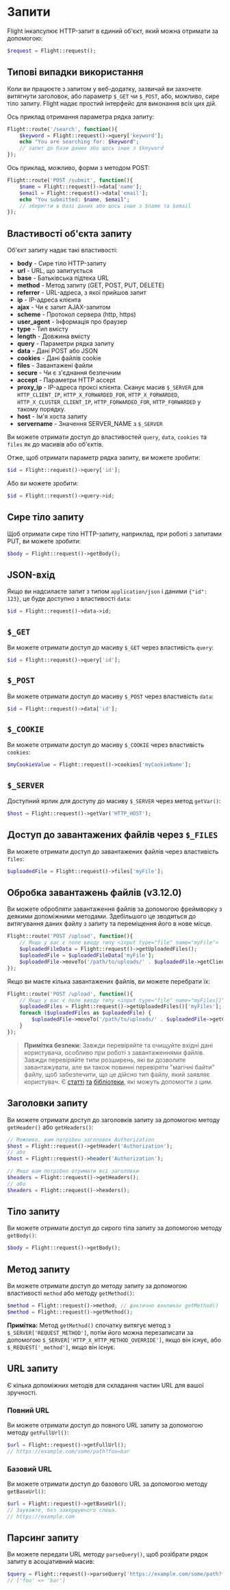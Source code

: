 # Запити

Flight інкапсулює HTTP-запит в єдиний об'єкт, який можна отримати за допомогою:

```php
$request = Flight::request();
```

## Типові випадки використання

Коли ви працюєте з запитом у веб-додатку, зазвичай ви захочете витягнути заголовок, або параметр `$_GET` чи `$_POST`, або, можливо, сире тіло запиту. Flight надає простий інтерфейс для виконання всіх цих дій.

Ось приклад отримання параметра рядка запиту:

```php
Flight::route('/search', function(){
	$keyword = Flight::request()->query['keyword'];
	echo "You are searching for: $keyword";
	// запит до бази даних або щось інше з $keyword
});
```

Ось приклад, можливо, форми з методом POST:

```php
Flight::route('POST /submit', function(){
	$name = Flight::request()->data['name'];
	$email = Flight::request()->data['email'];
	echo "You submitted: $name, $email";
	// зберегти в базі даних або щось інше з $name та $email
});
```

## Властивості об'єкта запиту

Об'єкт запиту надає такі властивості:

- **body** - Сире тіло HTTP-запиту
- **url** - URL, що запитується
- **base** - Батьківська підтека URL
- **method** - Метод запиту (GET, POST, PUT, DELETE)
- **referrer** - URL-адреса, з якої прийшов запит
- **ip** - IP-адреса клієнта
- **ajax** - Чи є запит AJAX-запитом
- **scheme** - Протокол сервера (http, https)
- **user_agent** - Інформація про браузер
- **type** - Тип вмісту
- **length** - Довжина вмісту
- **query** - Параметри рядка запиту
- **data** - Дані POST або JSON
- **cookies** - Дані файлів cookie
- **files** - Завантажені файли
- **secure** - Чи є з'єднання безпечним
- **accept** - Параметри HTTP accept
- **proxy_ip** - IP-адреса проксі клієнта. Сканує масив `$_SERVER` для `HTTP_CLIENT_IP`, `HTTP_X_FORWARDED_FOR`, `HTTP_X_FORWARDED`, `HTTP_X_CLUSTER_CLIENT_IP`, `HTTP_FORWARDED_FOR`, `HTTP_FORWARDED` у такому порядку.
- **host** - Ім'я хоста запиту
- **servername** - Значення SERVER_NAME з `$_SERVER`

Ви можете отримати доступ до властивостей `query`, `data`, `cookies` та `files` як до масивів або об'єктів.

Отже, щоб отримати параметр рядка запиту, ви можете зробити:

```php
$id = Flight::request()->query['id'];
```

Або ви можете зробити:

```php
$id = Flight::request()->query->id;
```

## Сире тіло запиту

Щоб отримати сире тіло HTTP-запиту, наприклад, при роботі з запитами PUT, ви можете зробити:

```php
$body = Flight::request()->getBody();
```

## JSON-вхід

Якщо ви надсилаєте запит з типом `application/json` і даними `{"id": 123}`, це буде доступно з властивості `data`:

```php
$id = Flight::request()->data->id;
```

## `$_GET`

Ви можете отримати доступ до масиву `$_GET` через властивість `query`:

```php
$id = Flight::request()->query['id'];
```

## `$_POST`

Ви можете отримати доступ до масиву `$_POST` через властивість `data`:

```php
$id = Flight::request()->data['id'];
```

## `$_COOKIE`

Ви можете отримати доступ до масиву `$_COOKIE` через властивість `cookies`:

```php
$myCookieValue = Flight::request()->cookies['myCookieName'];
```

## `$_SERVER`

Доступний ярлик для доступу до масиву `$_SERVER` через метод `getVar()`:

```php
$host = Flight::request()->getVar('HTTP_HOST');
```

## Доступ до завантажених файлів через `$_FILES`

Ви можете отримати доступ до завантажених файлів через властивість `files`:

```php
$uploadedFile = Flight::request()->files['myFile'];
```

## Обробка завантажень файлів (v3.12.0)

Ви можете обробляти завантаження файлів за допомогою фреймворку з деякими допоміжними методами. Здебільшого це зводиться до витягування даних файлу з запиту та переміщення його в нове місце.

```php
Flight::route('POST /upload', function(){
	// Якщо у вас є поле вводу типу <input type="file" name="myFile">
	$uploadedFileData = Flight::request()->getUploadedFiles();
	$uploadedFile = $uploadedFileData['myFile'];
	$uploadedFile->moveTo('/path/to/uploads/' . $uploadedFile->getClientFilename());
});
```

Якщо ви маєте кілька завантажених файлів, ви можете перебрати їх:

```php
Flight::route('POST /upload', function(){
	// Якщо у вас є поле вводу типу <input type="file" name="myFiles[]">
	$uploadedFiles = Flight::request()->getUploadedFiles()['myFiles'];
	foreach ($uploadedFiles as $uploadedFile) {
		$uploadedFile->moveTo('/path/to/uploads/' . $uploadedFile->getClientFilename());
	}
});
```

> **Примітка безпеки:** Завжди перевіряйте та очищуйте вхідні дані користувача, особливо при роботі з завантаженнями файлів. Завжди перевіряйте типи розширень, які ви дозволите завантажувати, але ви також повинні перевіряти "магічні байти" файлу, щоб забезпечити, що це дійсно тип файлу, який заявляє користувач. Є [статті](https://dev.to/yasuie/php-file-upload-check-uploaded-files-with-magic-bytes-54oe) [та](https://amazingalgorithms.com/snippets/php/detecting-the-mime-type-of-an-uploaded-file-using-magic-bytes/) [бібліотеки](https://github.com/RikudouSage/MimeTypeDetector), які можуть допомогти з цим.

## Заголовки запиту

Ви можете отримати доступ до заголовків запиту за допомогою методу `getHeader()` або `getHeaders()`:

```php
// Можливо, вам потрібен заголовок Authorization
$host = Flight::request()->getHeader('Authorization');
// або
$host = Flight::request()->header('Authorization');

// Якщо вам потрібно отримати всі заголовки
$headers = Flight::request()->getHeaders();
// або
$headers = Flight::request()->headers();
```

## Тіло запиту

Ви можете отримати доступ до сирого тіла запиту за допомогою методу `getBody()`:

```php
$body = Flight::request()->getBody();
```

## Метод запиту

Ви можете отримати доступ до методу запиту за допомогою властивості `method` або методу `getMethod()`:

```php
$method = Flight::request()->method; // фактично викликає getMethod()
$method = Flight::request()->getMethod();
```

**Примітка:** Метод `getMethod()` спочатку витягує метод з `$_SERVER['REQUEST_METHOD']`, потім його можна перезаписати за допомогою `$_SERVER['HTTP_X_HTTP_METHOD_OVERRIDE']`, якщо він існує, або `$_REQUEST['_method']`, якщо він існує.

## URL запиту

Є кілька допоміжних методів для складання частин URL для вашої зручності.

### Повний URL

Ви можете отримати доступ до повного URL запиту за допомогою методу `getFullUrl()`:

```php
$url = Flight::request()->getFullUrl();
// https://example.com/some/path?foo=bar
```

### Базовий URL

Ви можете отримати доступ до базового URL за допомогою методу `getBaseUrl()`:

```php
$url = Flight::request()->getBaseUrl();
// Зауважте, без завершуючого слеша.
// https://example.com
```

## Парсинг запиту

Ви можете передати URL методу `parseQuery()`, щоб розібрати рядок запиту в асоціативний масив:

```php
$query = Flight::request()->parseQuery('https://example.com/some/path?foo=bar');
// ['foo' => 'bar']
```